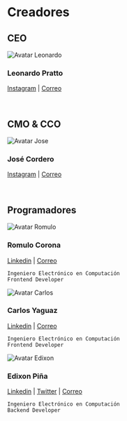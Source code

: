 # Creadores

## CEO

<img class="avatars" :src="$withBase('/img/avatars/leonardo.png')" alt="Avatar Leonardo" />

### Leonardo Pratto
[Instagram](https://www.instagram.com/leonardopratto98) |
[Correo](mailto:pratoleonardo98@gmail.com)

<br />



## CMO & CCO

<img class="avatars" :src="$withBase('/img/avatars/jose.png')" alt="Avatar Jose" />

<!-- José Daniel Cordero Escobar -->
### José Cordero
[Instagram](https://www.instagram.com/entrepreneurvzla) |
[Correo](mailto:jdclacroix@outlook.com)

<br />



<!-- TODO: realizar template en vue para mostrar los datos mas atractivos y responsive -->
## Programadores

<img class="avatars" :src="$withBase('/img/avatars/romulo.png')" alt="Avatar Romulo" />

### Romulo Corona
[Linkedin](https://ve.linkedin.com/in/romulo-gabriel-corona-gamarra-691860153) |
[Correo](mailto:romulocg25@gmail.com)

    Ingeniero Electrónico en Computación
    Frontend Developer


<img class="avatars" :src="$withBase('/img/avatars/carlos.png')" alt="Avatar Carlos" />

### Carlos Yaguaz
[Linkedin](https://ve.linkedin.com/in/carlos-alfredo-yaguaz-colmenarez-63a466109) |
[Correo](mailto:carlosyaguaz@gmail.com)

    Ingeniero Electrónico en Computación
    Frontend Developer


<img class="avatars" :src="$withBase('/img/avatars/edixon.png')" alt="Avatar Edixon" />

### Edixon Piña
[Linkedin](https://www.linkedin.com/in/edixonalberto) |
[Twitter](https://www.twitter.com/EdixonAlbertto) |
[Correo](mailto:edixonalbertto@gmail.com)

    Ingeniero Electrónico en Computación
    Backend Developer
